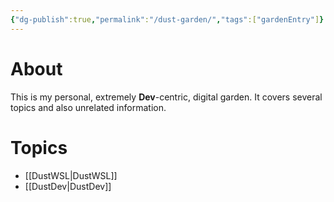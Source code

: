 ```yaml
---
{"dg-publish":true,"permalink":"/dust-garden/","tags":["gardenEntry"]}
---
```


# About

This is my personal, extremely **Dev**-centric, digital garden.
It covers several topics and also unrelated information.

# Topics

* [[DustWSL\|DustWSL]]
* [[DustDev\|DustDev]]